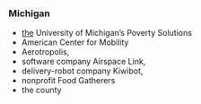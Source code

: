 ### Michigan 
  - [the](https://www.mlive.com/news/ann-arbor/2022/05/flying-drones-and-robots-may-help-washtenaw-county-end-food-insecurity.html) University of Michigan’s Poverty Solutions
  - American Center for Mobility
  - Aerotropolis, 
  - software company Airspace Link, 
  - delivery-robot company Kiwibot, 
  - nonprofit Food Gatherers 
  - the county
